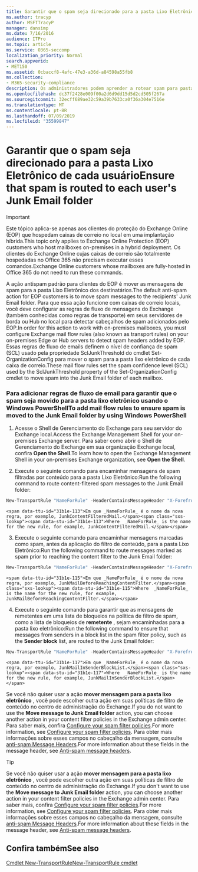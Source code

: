 ```yaml
---
title: Garantir que o spam seja direcionado para a pasta Lixo Eletrônico de cada usuário
ms.author: tracyp
author: MSFTTracyP
manager: dansimp
ms.date: 7/16/2016
audience: ITPro
ms.topic: article
ms.service: O365-seccomp
localization_priority: Normal
search.appverid:
- MET150
ms.assetid: 0cbaccf8-4afc-47e3-a36d-a84598a55fb8
ms.collection:
- M365-security-compliance
description: Os administradores podem aprender a rotear spam para pastas de lixo eletrônico do usuário no Exchange Online Protection.
ms.openlocfilehash: dc37f2428e009f00a2d6d9dd15d5d2cd505f267a
ms.sourcegitcommit: 32ecff689ae32c59a39b7633ca0f36a304e7516e
ms.translationtype: MT
ms.contentlocale: pt-BR
ms.lasthandoff: 07/09/2019
ms.locfileid: "35599847"
---
```

# <a name="ensure-that-spam-is-routed-to-each-users-junk-email-folder"></a><span data-ttu-id="31b1e-103">Garantir que o spam seja direcionado para a pasta Lixo Eletrônico de cada usuário</span><span class="sxs-lookup"><span data-stu-id="31b1e-103">Ensure that spam is routed to each user's Junk Email folder</span></span>

> [!IMPORTANT]
> <span data-ttu-id="31b1e-104">Este tópico aplica-se apenas aos clientes do proteção do Exchange Online (EOP) que hospedam caixas de correio no local em uma implantação híbrida.</span><span class="sxs-lookup"><span data-stu-id="31b1e-104">This topic only applies to Exchange Online Protection (EOP) customers who host mailboxes on-premises in a hybrid deployment.</span></span> <span data-ttu-id="31b1e-105">Os clientes do Exchange Online cujas caixas de correio são totalmente hospedadas no Office 365 não precisam executar esses comandos.</span><span class="sxs-lookup"><span data-stu-id="31b1e-105">Exchange Online customers whose mailboxes are fully-hosted in Office 365 do not need to run these commands.</span></span> 
  
<span data-ttu-id="31b1e-106">A ação antispam padrão para clientes do EOP é mover as mensagens de spam para a pasta Lixo Eletrônico dos destinatários.</span><span class="sxs-lookup"><span data-stu-id="31b1e-106">The default anti-spam action for EOP customers is to move spam messages to the recipients' Junk Email folder.</span></span> <span data-ttu-id="31b1e-107">Para que essa ação funcione com caixas de correio locais, você deve configurar as regras de fluxo de mensagens do Exchange (também conhecidas como regras de transporte) em seus servidores de borda ou Hub no local para detectar cabeçalhos de spam adicionados pelo EOP.</span><span class="sxs-lookup"><span data-stu-id="31b1e-107">In order for this action to work with on-premises mailboxes, you must configure Exchange mail flow rules (also known as transport rules) on your on-premises Edge or Hub servers to detect spam headers added by EOP.</span></span> <span data-ttu-id="31b1e-108">Essas regras de fluxo de emails definem o nível de confiança de spam (SCL) usado pela propriedade SclJunkThreshold do cmdlet Set-OrganizationConfig para mover o spam para a pasta lixo eletrônico de cada caixa de correio.</span><span class="sxs-lookup"><span data-stu-id="31b1e-108">These mail flow rules set the spam confidence level (SCL) used by the SclJunkThreshold property of the Set-OrganizationConfig cmdlet to move spam into the Junk Email folder of each mailbox.</span></span> 
  
### <a name="to-add-mail-flow-rules-to-ensure-spam-is-moved-to-the-junk-email-folder-by-using-windows-powershell"></a><span data-ttu-id="31b1e-109">Para adicionar regras de fluxo de email para garantir que o spam seja movido para a pasta lixo eletrônico usando o Windows PowerShell</span><span class="sxs-lookup"><span data-stu-id="31b1e-109">To add mail flow rules to ensure spam is moved to the Junk Email folder by using Windows PowerShell</span></span>

1. <span data-ttu-id="31b1e-110">Acesse o Shell de Gerenciamento do Exchange para seu servidor do Exchange local.</span><span class="sxs-lookup"><span data-stu-id="31b1e-110">Access the Exchange Management Shell for your on-premises Exchange server.</span></span> <span data-ttu-id="31b1e-111">Para saber como abrir o Shell de Gerenciamento do Exchange em sua organização Exchange local, confira **Open the Shell**.</span><span class="sxs-lookup"><span data-stu-id="31b1e-111">To learn how to open the Exchange Management Shell in your on-premises Exchange organization, see **Open the Shell**.</span></span>
    
2. <span data-ttu-id="31b1e-112">Execute o seguinte comando para encaminhar mensagens de spam filtradas por conteúdo para a pasta Lixo Eletrônico:</span><span class="sxs-lookup"><span data-stu-id="31b1e-112">Run the following command to route content-filtered spam messages to the Junk Email folder:</span></span>
    
  ```Powershell
  New-TransportRule "NameForRule" -HeaderContainsMessageHeader "X-Forefront-Antispam-Report" -HeaderContainsWords "SFV:SPM" -SetSCL 6
  ```

    <span data-ttu-id="31b1e-113">Em que _NameForRule_ é o nome da nova regra, por exemplo, JunkContentFilteredMail.</span><span class="sxs-lookup"><span data-stu-id="31b1e-113">Where  _NameForRule_ is the name for the new rule, for example, JunkContentFilteredMail.</span></span> 
    
3. <span data-ttu-id="31b1e-114">Execute o seguinte comando para encaminhar mensagens marcadas como spam, antes da aplicação do filtro de conteúdo, para a pasta Lixo Eletrônico:</span><span class="sxs-lookup"><span data-stu-id="31b1e-114">Run the following command to route messages marked as spam prior to reaching the content filter to the Junk Email folder:</span></span>
    
  ```Powershell
  New-TransportRule "NameForRule" -HeaderContainsMessageHeader "X-Forefront-Antispam-Report" -HeaderContainsWords "SFV:SKS" -SetSCL 6
  ```

    <span data-ttu-id="31b1e-115">Em que _NameForRule_ é o nome da nova regra, por exemplo, JunkMailBeforeReachingContentFilter.</span><span class="sxs-lookup"><span data-stu-id="31b1e-115">Where  _NameForRule_ is the name for the new rule, for example, JunkMailBeforeReachingContentFilter.</span></span> 
    
4. <span data-ttu-id="31b1e-116">Execute o seguinte comando para garantir que as mensagens de remetentes em uma lista de bloqueios na política de filtro de spam, como a lista de bloqueios de **remetente** , sejam encaminhadas para a pasta lixo eletrônico:</span><span class="sxs-lookup"><span data-stu-id="31b1e-116">Run the following command to ensure that messages from senders in a block list in the spam filter policy, such as the **Sender block** list, are routed to the Junk Email folder:</span></span> 
    
  ```Powershell
  New-TransportRule "NameForRule" -HeaderContainsMessageHeader "X-Forefront-Antispam-Report" -HeaderContainsWords "SFV:SKB" -SetSCL 6
  ```

    <span data-ttu-id="31b1e-117">Em que _NameForRule_ é o nome da nova regra, por exemplo, JunkMailInSenderBlockList.</span><span class="sxs-lookup"><span data-stu-id="31b1e-117">Where  _NameForRule_ is the name for the new rule, for example, JunkMailInSenderBlockList.</span></span> 
    
<span data-ttu-id="31b1e-118">Se você não quiser usar a ação **mover mensagem para a pasta lixo eletrônico** , você pode escolher outra ação em suas políticas de filtro de conteúdo no centro de administração do Exchange.</span><span class="sxs-lookup"><span data-stu-id="31b1e-118">If you do not want to use the **Move message to Junk Email folder** action, you can choose another action in your content filter policies in the Exchange admin center.</span></span> <span data-ttu-id="31b1e-119">Para saber mais, confira [Configure your spam filter policies](configure-your-spam-filter-policies.md).</span><span class="sxs-lookup"><span data-stu-id="31b1e-119">For more information, see [Configure your spam filter policies](configure-your-spam-filter-policies.md).</span></span> <span data-ttu-id="31b1e-120">Para obter mais informações sobre esses campos no cabeçalho da mensagem, consulte [anti-spam Message Headers](anti-spam-message-headers.md).</span><span class="sxs-lookup"><span data-stu-id="31b1e-120">For more information about these fields in the message header, see [Anti-spam message headers](anti-spam-message-headers.md).</span></span>
  

> [!TIP]
> <span data-ttu-id="31b1e-121">Se você não quiser usar a ação **mover mensagem para a pasta lixo eletrônico** , você pode escolher outra ação em suas políticas de filtro de conteúdo no centro de administração do Exchange.</span><span class="sxs-lookup"><span data-stu-id="31b1e-121">If you don't want to use the **Move message to Junk Email folder** action, you can choose another action in your content filter policies in the Exchange admin center.</span></span> <span data-ttu-id="31b1e-122">Para saber mais, confira [Configure your spam filter policies](configure-your-spam-filter-policies.md).</span><span class="sxs-lookup"><span data-stu-id="31b1e-122">For more information, see [Configure your spam filter policies](configure-your-spam-filter-policies.md).</span></span> <span data-ttu-id="31b1e-123">Para obter mais informações sobre esses campos no cabeçalho da mensagem, consulte [anti-spam Message Headers](anti-spam-message-headers.md).</span><span class="sxs-lookup"><span data-stu-id="31b1e-123">For more information about these fields in the message header, see [Anti-spam message headers](anti-spam-message-headers.md).</span></span>
> 
## <a name="see-also"></a><span data-ttu-id="31b1e-124">Confira também</span><span class="sxs-lookup"><span data-stu-id="31b1e-124">See also</span></span>

[<span data-ttu-id="31b1e-125">Cmdlet New-TransportRule</span><span class="sxs-lookup"><span data-stu-id="31b1e-125">New-TransportRule cmdlet</span></span>](https://technet.microsoft.com/library/bb125138%28v=exchg.160%29.aspx)

